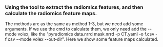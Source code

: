 ### Using the tool to extract the radiomics features, and then calculate the radiomics feature maps.

The methods are as the same as method 1-3, but we need add some arguments. If we use the cmd to calculate them, we only need add the --mode volex, like the "pyradiomics data.nrrd mask.nrrd -p CT.yaml -o f.csv -f csv --mode volex --out-dir". Here we show some feature maps calculated.
